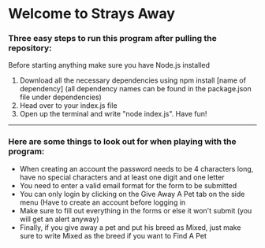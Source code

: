 <h1> Welcome to Strays Away</h1>

<h3>Three easy steps to run this program after pulling the repository:</h3>

<p>Before starting anything make sure you have Node.js installed</p>

<ol>
  <li>Download all the necessary dependencies using npm install [name of dependency] (all dependency names can be found in the package.json file under dependencies)</li>
  <li>Head over to your index.js file</li>
  <li>Open up the terminal and write "node index.js". Have fun!</li>
</ol>

<hr>

<h3>Here are some things to look out for when playing with the program:</h3>
<uL>
  <li>When creating an account the password needs to be 4 characters long, have no special characters and at least one digit and one letter</li>
  <li>You need to enter a valid email format for the form to be submitted</li>
  <li>You can only login by clicking on the Give Away A Pet tab on the side menu (Have to create an account before logging in</li>
  <li>Make sure to fill out everything in the forms or else it won't submit (you will get an alert anyway)</li>
  <li>Finally, if you give away a pet and put his breed as Mixed, just make sure to write Mixed as the breed if you want to Find A Pet</li>
</uL>
